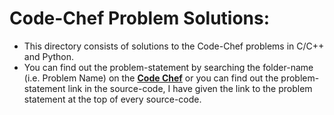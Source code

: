 # Code-Chef Problem Solutions:  

* This directory consists of solutions to the Code-Chef problems in C/C++ and Python.
* You can find out the problem-statement by searching the folder-name (i.e. Problem Name) on the [**Code Chef**](https://www.codechef.com) or you can find out the problem-statement link in the source-code, I have given the link to the problem statement at the top of every source-code.  

